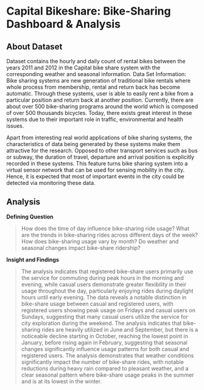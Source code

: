 # Capital Bikeshare: Bike-Sharing Dashboard & Analysis
## About Dataset
Dataset contains the hourly and daily count of rental bikes between the years 2011 and 2012 in the Capital bike share system with the corresponding weather and seasonal information.
Data Set Information:
Bike sharing systems are new generation of traditional bike rentals where whole process from membership, rental and return back has become automatic. Through these systems, user is able to easily rent a bike from a particular position and return back at another position. Currently, there are about over 500 bike-sharing programs around the world which is composed of over 500 thousands bicycles. Today, there exists great interest in these systems due to their important role in traffic, environmental and health issues.

Apart from interesting real world applications of bike sharing systems, the characteristics of data being generated by these systems make them attractive for the research. Opposed to other transport services such as bus or subway, the duration of travel, departure and arrival position is explicitly recorded in these systems. This feature turns bike sharing system into a virtual sensor network that can be used for sensing mobility in the city. Hence, it is expected that most of important events in the city could be detected via monitoring these data.

## Analysis
**Defining Question**
> How does the time of day influence bike-sharing ride usage?
> What are the trends in bike-sharing rides across different days of the week?
> How does bike-sharing usage vary by month?
> Do weather and seasonal changes impact bike-share ridership?

**Insight and Findings**
> The analysis indicates that registered bike-share users primarily use the service for commuting during peak hours in the morning and evening, while casual users demonstrate greater flexibility in their usage throughout the day, particularly enjoying rides during daylight hours until early evening.
> The data reveals a notable distinction in bike-share usage between casual and registered users, with registered users showing peak usage on Fridays and casual users on Sundays, suggesting that many casual users utilize the service for city exploration during the weekend.
> The analysis indicates that bike-sharing rides are heavily utilized in June and September, but there is a noticeable decline starting in October, reaching the lowest point in January, before rising again in February, suggesting that seasonal changes significantly influence usage patterns for both casual and registered users.
> The analysis demonstrates that weather conditions significantly impact the number of bike-share rides, with notable reductions during heavy rain compared to pleasant weather, and a clear seasonal pattern where bike-share usage peaks in the summer and is at its lowest in the winter.
